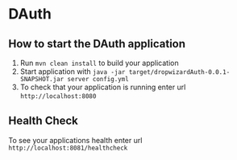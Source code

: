 # DAuth

How to start the DAuth application
---

1. Run `mvn clean install` to build your application
1. Start application with `java -jar target/dropwizardAuth-0.0.1-SNAPSHOT.jar server config.yml`
1. To check that your application is running enter url `http://localhost:8080`

Health Check
---

To see your applications health enter url `http://localhost:8081/healthcheck`
